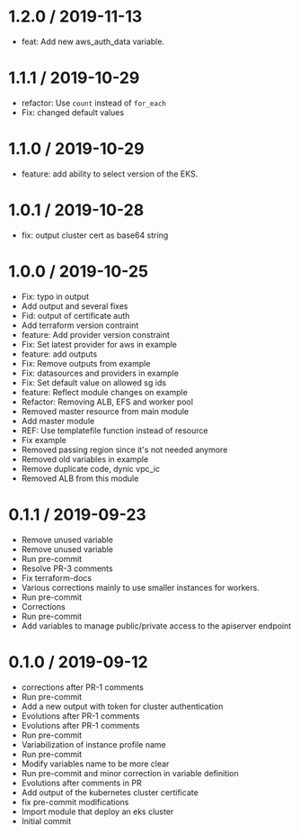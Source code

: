
1.2.0 / 2019-11-13
==================

  * feat: Add new aws_auth_data variable.

1.1.1 / 2019-10-29
==================

  * refactor: Use `count` instead of `for_each`
  * Fix: changed default values

1.1.0 / 2019-10-29
==================

  * feature: add ability to select version of the EKS.

1.0.1 / 2019-10-28
==================

  * fix: output cluster cert as base64 string

1.0.0 / 2019-10-25
==================

  * Fix: typo in output
  * Add output and several fixes
  * Fid: output of certificate auth
  * Add terraform version contraint
  * feature: Add provider version constraint
  * Fix: Set latest provider for aws in example
  * feature: add outputs
  * Fix: Remove outputs from example
  * Fix: datasources and providers in example
  * Fix: Set default value on allowed sg ids
  * feature: Reflect module changes on example
  * Refactor: Removing ALB, EFS and  worker pool
  * Removed master resource from main module
  * Add master module
  * REF: Use templatefile function instead of resource
  * Fix example
  * Removed passing region since it's not needed anymore
  * Removed old variables in example
  * Remove duplicate code, dynic vpc_ic
  * Removed ALB from this module

0.1.1 / 2019-09-23
==================

  * Remove unused variable
  * Remove unused variable
  * Run pre-commit
  * Resolve PR-3 comments
  * Fix terraform-docs
  * Various corrections mainly to use smaller instances for workers.
  * Run pre-commit
  * Corrections
  * Run pre-commit
  * Add variables to manage public/private access to the apiserver endpoint

0.1.0 / 2019-09-12
==================

  * corrections after PR-1 comments
  * Run pre-commit
  * Add a new output with token for cluster authentication
  * Evolutions after PR-1 comments
  * Evolutions after PR-1 comments
  * Run pre-commit
  * Variabilization of instance profile name
  * Run pre-commit
  * Modify variables name to be more clear
  * Run pre-commit and minor correction in variable definition
  * Evolutions after comments in PR
  * Add output of the kubernetes cluster certificate
  * fix pre-commit modifications
  * Import module that deploy an eks cluster
  * Initial commit
